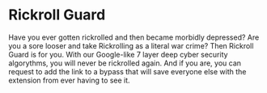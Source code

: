 # Rickroll Guard
Have you ever gotten rickrolled and then became morbidly depressed? Are you a sore looser and take Rickrolling as a literal war crime? Then Rickroll Guard is for you. With our Google-like 7 layer deep cyber security algorythms, you will never be rickrolled again. And if you are, you can request to add the link to a bypass that will save everyone else with the extension from ever having to see it.
